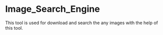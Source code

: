# Image_Search_Engine
This tool is used for download and search the any images with the help of this tool.
